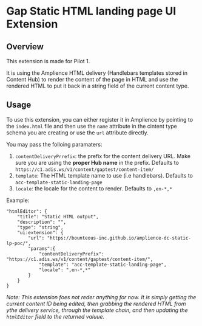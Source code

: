 # Gap Static HTML landing page UI Extension
## Overview
This extension is made for Pilot 1. 

It is using the Amplience HTML delivery (Handlebars templates stored in Content Hub) to render the content of the page in HTML and use the rendered HTML to put it back in a string field of the current content type.

## Usage
To use this extension, you can either register it in Amplience by pointing to the `index.html` file and then use the `name` attribute in the cintent type schema you are creating or use the `url` attribute directly.

You may pass the folloing paramaters: 

1. `contentDeliveryPrrefix`: 	the prefix for the content delivery URL. Make sure you are using the **proper Hub name** in the prefix.  Defaults to `https://c1.adis.ws/v1/content/gaptest/content-item/`
2. `template`: The HTML template name to use (i.e handlebars). Defaults to `acc-template-static-landing-page`
3. `locale`: the locale for the content to render. Defaults to `,en-*,*`

Example:

```
"htmlEditor": {
	"title": "Static HTML output",
	"description": "",
	"type": "string",
	"ui:extension": {
		"url": "https://bounteous-inc.github.io/amplience-dc-static-lp-poc/",
		"params":{
			"contentDeliveryPrefix": "https://c1.adis.ws/v1/content/gaptest/content-item/",
			"template": "acc-template-static-landing-page",
			"locale": ",en-*,*"
		}
	}
}
```
		

*Note: This extension foes not reder anything for now. It is simply getting the current content ID being edited, then grabbing the rendered HTML from ythe delivery service, through the template chain, and then updating the `htmlEditor` field to the returned valuue.*